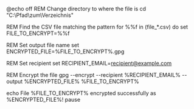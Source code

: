 @echo off
REM Change directory to where the file is
cd "C:\Pfad\zum\Verzeichnis"

REM Find the CSV file matching the pattern
for %%f in (file_*.csv) do set FILE_TO_ENCRYPT=%%f

REM Set output file name
set ENCRYPTED_FILE=%FILE_TO_ENCRYPT%.gpg

REM Set recipient
set RECIPIENT_EMAIL=recipient@example.com

REM Encrypt the file
gpg --encrypt --recipient %RECIPIENT_EMAIL% --output %ENCRYPTED_FILE% %FILE_TO_ENCRYPT%

echo File %FILE_TO_ENCRYPT% encrypted successfully as %ENCRYPTED_FILE%!
pause
